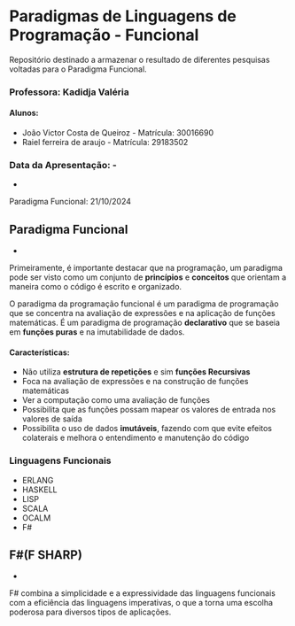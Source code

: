 # Paradigmas de Linguagens de Programação - Funcional
Repositório destinado a armazenar o resultado de diferentes pesquisas voltadas para o Paradigma Funcional.



### Professora: Kadidja Valéria
#### Alunos:
* João Victor Costa de Queiroz - Matrícula: 30016690
* Raiel ferreira de araujo - Matrícula: 29183502



### Data da Apresentação: -
  *
Paradigma Funcional: 21/10/2024



## Paradigma Funcional
-
 Primeiramente, é importante destacar que na programação, um paradigma pode ser visto como um conjunto de **princípios** e **conceitos** que orientam a maneira como o código é escrito e organizado.

 O paradigma da programação funcional é um paradigma de programação que se concentra na avaliação de expressões e na aplicação de funções matemáticas. É um paradigma de programação **declarativo** que se baseia em **funções puras** e na imutabilidade de dados.

#### **Características:**
* Não utiliza **estrutura de repetições** e sim **funções Recursivas** </li>
* Foca na avaliação de expressões e na construção de funções matemáticas </li>
* Ver a computação como uma avaliação de funções</li>
* Possibilita que as funções possam mapear os valores de entrada nos valores de saída</li>
* Possibilita o uso de dados **imutáveis**, fazendo com que evite efeitos colaterais e melhora o entendimento e manutenção do código

### Linguagens Funcionais
* ERLANG
* HASKELL
* LISP
* SCALA
* OCALM
* F#



## F#(F SHARP)
-
F# combina a simplicidade e a expressividade das linguagens funcionais com a eficiência das linguagens imperativas, o que a torna uma escolha poderosa para diversos tipos de aplicações.
